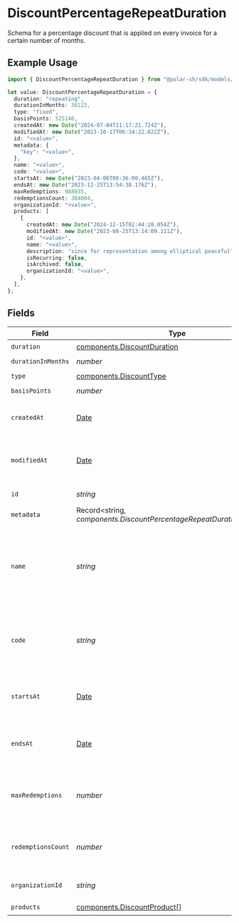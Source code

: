 # DiscountPercentageRepeatDuration

Schema for a percentage discount that is applied on every invoice
for a certain number of months.

## Example Usage

```typescript
import { DiscountPercentageRepeatDuration } from "@polar-sh/sdk/models/components";

let value: DiscountPercentageRepeatDuration = {
  duration: "repeating",
  durationInMonths: 38122,
  type: "fixed",
  basisPoints: 525146,
  createdAt: new Date("2024-07-04T11:17:21.724Z"),
  modifiedAt: new Date("2023-10-17T06:34:22.622Z"),
  id: "<value>",
  metadata: {
    "key": "<value>",
  },
  name: "<value>",
  code: "<value>",
  startsAt: new Date("2023-04-06T00:36:00.465Z"),
  endsAt: new Date("2023-12-25T13:54:38.176Z"),
  maxRedemptions: 988035,
  redemptionsCount: 384084,
  organizationId: "<value>",
  products: [
    {
      createdAt: new Date("2024-12-15T02:44:28.054Z"),
      modifiedAt: new Date("2023-08-25T13:14:09.111Z"),
      id: "<value>",
      name: "<value>",
      description: "since for representation among elliptical peaceful",
      isRecurring: false,
      isArchived: false,
      organizationId: "<value>",
    },
  ],
};
```

## Fields

| Field                                                                                         | Type                                                                                          | Required                                                                                      | Description                                                                                   |
| --------------------------------------------------------------------------------------------- | --------------------------------------------------------------------------------------------- | --------------------------------------------------------------------------------------------- | --------------------------------------------------------------------------------------------- |
| `duration`                                                                                    | [components.DiscountDuration](../../models/components/discountduration.md)                    | :heavy_check_mark:                                                                            | N/A                                                                                           |
| `durationInMonths`                                                                            | *number*                                                                                      | :heavy_check_mark:                                                                            | N/A                                                                                           |
| `type`                                                                                        | [components.DiscountType](../../models/components/discounttype.md)                            | :heavy_check_mark:                                                                            | N/A                                                                                           |
| `basisPoints`                                                                                 | *number*                                                                                      | :heavy_check_mark:                                                                            | N/A                                                                                           |
| `createdAt`                                                                                   | [Date](https://developer.mozilla.org/en-US/docs/Web/JavaScript/Reference/Global_Objects/Date) | :heavy_check_mark:                                                                            | Creation timestamp of the object.                                                             |
| `modifiedAt`                                                                                  | [Date](https://developer.mozilla.org/en-US/docs/Web/JavaScript/Reference/Global_Objects/Date) | :heavy_check_mark:                                                                            | Last modification timestamp of the object.                                                    |
| `id`                                                                                          | *string*                                                                                      | :heavy_check_mark:                                                                            | The ID of the object.                                                                         |
| `metadata`                                                                                    | Record<string, *components.DiscountPercentageRepeatDurationMetadata*>                         | :heavy_check_mark:                                                                            | N/A                                                                                           |
| `name`                                                                                        | *string*                                                                                      | :heavy_check_mark:                                                                            | Name of the discount. Will be displayed to the customer when the discount is applied.         |
| `code`                                                                                        | *string*                                                                                      | :heavy_check_mark:                                                                            | Code customers can use to apply the discount during checkout.                                 |
| `startsAt`                                                                                    | [Date](https://developer.mozilla.org/en-US/docs/Web/JavaScript/Reference/Global_Objects/Date) | :heavy_check_mark:                                                                            | Timestamp after which the discount is redeemable.                                             |
| `endsAt`                                                                                      | [Date](https://developer.mozilla.org/en-US/docs/Web/JavaScript/Reference/Global_Objects/Date) | :heavy_check_mark:                                                                            | Timestamp after which the discount is no longer redeemable.                                   |
| `maxRedemptions`                                                                              | *number*                                                                                      | :heavy_check_mark:                                                                            | Maximum number of times the discount can be redeemed.                                         |
| `redemptionsCount`                                                                            | *number*                                                                                      | :heavy_check_mark:                                                                            | Number of times the discount has been redeemed.                                               |
| `organizationId`                                                                              | *string*                                                                                      | :heavy_check_mark:                                                                            | The organization ID.                                                                          |
| `products`                                                                                    | [components.DiscountProduct](../../models/components/discountproduct.md)[]                    | :heavy_check_mark:                                                                            | N/A                                                                                           |